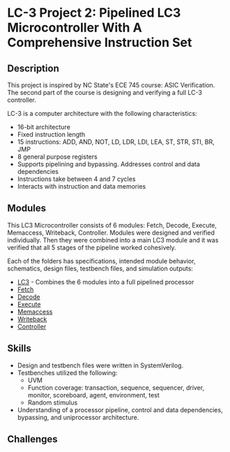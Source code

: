 # LC-3 Project 2: Pipelined LC3 Microcontroller With A Comprehensive Instruction Set

## Description
This project is inspired by NC State's ECE 745 course: ASIC Verification. The second part of the course is designing and verifying a full LC-3 controller.

LC-3 is a computer architecture with the following characteristics:
- 16-bit architecture
- Fixed instruction length
- 15 instructions: ADD, AND, NOT, LD, LDR, LDI, LEA, ST, STR, STI, BR, JMP
- 8 general purpose registers
- Supports pipelining and bypassing. Addresses control and data dependencies
- Instructions take between 4 and 7 cycles
- Interacts with instruction and data memories

## Modules
This LC3 Microcontroller consists of 6 modules: Fetch, Decode, Execute, Memaccess, Writeback, Controller. Modules were designed and verified individually. Then they were combined into a main LC3 module and it was verified that all 5 stages of the pipeline worked cohesively. 

Each of the folders has specifications, intended module behavior, schematics, design files, testbench files, and simulation outputs:
- [LC3](       LC3) - Combines the 6 modules into a full pipelined processor
- [Fetch](     fetch)
- [Decode](    decode)
- [Execute](   execute)
- [Memaccess](  memaccess)
- [Writeback]( writeback)
- [Controller](controller)
  
## Skills
- Design and testbench files were written in SystemVerilog.
- Testbenches utilized the following:
  - UVM
  - Function coverage: transaction, sequence, sequencer, driver, monitor, scoreboard, agent, environment, test
  - Random stimulus
- Understanding of a processor pipeline, control and data dependencies, bypassing, and uniprocessor architecture.
## Challenges

